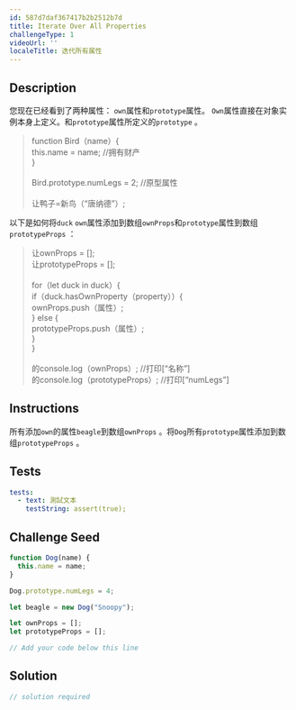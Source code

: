 ```yaml
---
id: 587d7daf367417b2b2512b7d
title: Iterate Over All Properties
challengeType: 1
videoUrl: ''
localeTitle: 迭代所有属性
---
```


## Description
<section id="description">您现在已经看到了两种属性： <code>own</code>属性和<code>prototype</code>属性。 <code>Own</code>属性直接在对象实例本身上定义。和<code>prototype</code>属性所定义的<code>prototype</code> 。 <blockquote> function Bird（name）{ <br> this.name = name; //拥有财产<br> } <br><br> Bird.prototype.numLegs = 2; //原型属性<br><br>让鸭子=新鸟（“唐纳德”）; </blockquote>以下是如何将<code>duck</code> <code>own</code>属性添加到数组<code>ownProps</code>和<code>prototype</code>属性到数组<code>prototypeProps</code> ： <blockquote>让ownProps = []; <br>让prototypeProps = []; <br><br> for（let duck in duck）{ <br> if（duck.hasOwnProperty（property））{ <br> ownProps.push（属性）; <br> } else { <br> prototypeProps.push（属性）; <br> } <br> } <br><br>的console.log（ownProps）; //打印[“名称”] <br>的console.log（prototypeProps）; //打印[“numLegs”] </blockquote></section>

## Instructions
<section id="instructions">所有添加<code>own</code>的属性<code>beagle</code>到数组<code>ownProps</code> 。将<code>Dog</code>所有<code>prototype</code>属性添加到数组<code>prototypeProps</code> 。 </section>

## Tests
<section id='tests'>

```yml
tests:
  - text: 測試文本
    testString: assert(true);

```

</section>

## Challenge Seed
<section id='challengeSeed'>

<div id='js-seed'>

```js
function Dog(name) {
  this.name = name;
}

Dog.prototype.numLegs = 4;

let beagle = new Dog("Snoopy");

let ownProps = [];
let prototypeProps = [];

// Add your code below this line

```

</div>



</section>

## Solution
<section id='solution'>

```js
// solution required
```
</section>
